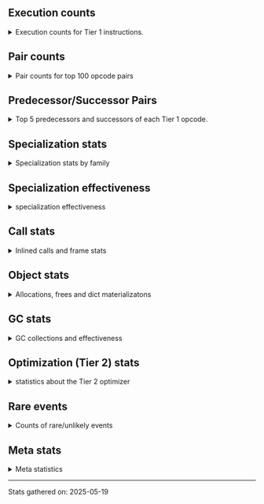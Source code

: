 ## Execution counts

<details>
<summary> Execution counts for Tier 1 instructions. </summary>


The "miss ratio" column shows the percentage of times the instruction
executed that it deoptimized. When this happens, the base unspecialized
instruction is not counted.

<table>
<thead>
<tr>
<th align="left">Name</th>
<th align="right">Base Count</th>
<th align="right">Head Count</th>
<th align="right">Change</th>
</tr>
</thead>
<tbody>
<tr>
<td align="left">JUMP_BACKWARD_NO_JIT</td>
<td align="right">13,320,447</td>
<td align="right">504</td>
<td align="right">-100.0%</td>
</tr>
<tr>
<td align="left">DICT_MERGE</td>
<td align="right">462,683</td>
<td align="right">59,116</td>
<td align="right">-87.2%</td>
</tr>
<tr>
<td align="left">POP_JUMP_IF_NONE</td>
<td align="right">1,204,461</td>
<td align="right">388,820</td>
<td align="right">-67.7%</td>
</tr>
<tr>
<td align="left">CALL_METHOD_DESCRIPTOR_O</td>
<td align="right">604,526</td>
<td align="right">204,346</td>
<td align="right">-66.2%</td>
</tr>
<tr>
<td align="left">UNPACK_SEQUENCE_TUPLE</td>
<td align="right">857,680</td>
<td align="right">454,116</td>
<td align="right">-47.1%</td>
</tr>
<tr>
<td align="left">BINARY_OP_ADD_INT</td>
<td align="right">856,257</td>
<td align="right">456,720</td>
<td align="right">-46.7%</td>
</tr>
<tr>
<td align="left">CALL_METHOD_DESCRIPTOR_FAST</td>
<td align="right">1,754,239</td>
<td align="right">982,911</td>
<td align="right">-44.0%</td>
</tr>
<tr>
<td align="left">CONTAINS_OP_DICT</td>
<td align="right">1,267,235</td>
<td align="right">746,553</td>
<td align="right">-41.1%</td>
</tr>
<tr>
<td align="left">UNARY_INVERT</td>
<td align="right">1,119,807</td>
<td align="right">675,171</td>
<td align="right">-39.7%</td>
</tr>
<tr>
<td align="left">CALL_ISINSTANCE</td>
<td align="right">867,239</td>
<td align="right">527,150</td>
<td align="right">-39.2%</td>
</tr>
<tr>
<td align="left">CALL_LIST_APPEND</td>
<td align="right">146,478</td>
<td align="right">94,239</td>
<td align="right">-35.7%</td>
</tr>
<tr>
<td align="left">LOAD_FAST</td>
<td align="right">8,473,290</td>
<td align="right">5,556,435</td>
<td align="right">-34.4%</td>
</tr>
<tr>
<td align="left">JUMP_FORWARD</td>
<td align="right">1,286,769</td>
<td align="right">915,690</td>
<td align="right">-28.8%</td>
</tr>
<tr>
<td align="left">BINARY_OP_EXTEND</td>
<td align="right">5,009,309</td>
<td align="right">3,566,672</td>
<td align="right">-28.8%</td>
</tr>
<tr>
<td align="left">BUILD_MAP</td>
<td align="right">1,418,686</td>
<td align="right">1,011,776</td>
<td align="right">-28.7%</td>
</tr>
<tr>
<td align="left">TO_BOOL_INT</td>
<td align="right">3,675,564</td>
<td align="right">2,656,791</td>
<td align="right">-27.7%</td>
</tr>
<tr>
<td align="left">STORE_FAST_STORE_FAST</td>
<td align="right">3,225,486</td>
<td align="right">2,365,074</td>
<td align="right">-26.7%</td>
</tr>
<tr>
<td align="left">LOAD_ATTR_METHOD_NO_DICT</td>
<td align="right">4,695,073</td>
<td align="right">3,465,090</td>
<td align="right">-26.2%</td>
</tr>
<tr>
<td align="left">LOAD_SUPER_ATTR_METHOD</td>
<td align="right">1,353,354</td>
<td align="right">1,009,922</td>
<td align="right">-25.4%</td>
</tr>
<tr>
<td align="left">LOAD_SMALL_INT</td>
<td align="right">3,708,589</td>
<td align="right">2,780,630</td>
<td align="right">-25.0%</td>
</tr>
<tr>
<td align="left">COPY_FREE_VARS</td>
<td align="right">1,381,600</td>
<td align="right">1,038,168</td>
<td align="right">-24.9%</td>
</tr>
<tr>
<td align="left">LOAD_DEREF</td>
<td align="right">1,419,417</td>
<td align="right">1,075,985</td>
<td align="right">-24.2%</td>
</tr>
<tr>
<td align="left">LOAD_ATTR_MODULE</td>
<td align="right">2,772,086</td>
<td align="right">2,125,467</td>
<td align="right">-23.3%</td>
</tr>
<tr>
<td align="left">NOP</td>
<td align="right">7,771,465</td>
<td align="right">5,982,429</td>
<td align="right">-23.0%</td>
</tr>
<tr>
<td align="left">COMPARE_OP</td>
<td align="right">412,554</td>
<td align="right">506,073</td>
<td align="right">22.7%</td>
</tr>
<tr>
<td align="left">POP_ITER</td>
<td align="right">1,851,725</td>
<td align="right">1,441,593</td>
<td align="right">-22.1%</td>
</tr>
<tr>
<td align="left">POP_JUMP_IF_NOT_NONE</td>
<td align="right">3,239,088</td>
<td align="right">2,561,344</td>
<td align="right">-20.9%</td>
</tr>
<tr>
<td align="left">BUILD_LIST</td>
<td align="right">1,271,256</td>
<td align="right">1,011,099</td>
<td align="right">-20.5%</td>
</tr>
<tr>
<td align="left">LOAD_ATTR_INSTANCE_VALUE</td>
<td align="right">16,754,012</td>
<td align="right">13,461,935</td>
<td align="right">-19.6%</td>
</tr>
<tr>
<td align="left">LOAD_ATTR_NONDESCRIPTOR_WITH_VALUES</td>
<td align="right">1,145,901</td>
<td align="right">924,330</td>
<td align="right">-19.3%</td>
</tr>
<tr>
<td align="left">POP_JUMP_IF_FALSE</td>
<td align="right">11,706,474</td>
<td align="right">9,494,529</td>
<td align="right">-18.9%</td>
</tr>
<tr>
<td align="left">LOAD_GLOBAL_MODULE</td>
<td align="right">12,508,732</td>
<td align="right">10,199,110</td>
<td align="right">-18.5%</td>
</tr>
<tr>
<td align="left">PUSH_NULL</td>
<td align="right">6,754,502</td>
<td align="right">5,578,521</td>
<td align="right">-17.4%</td>
</tr>
<tr>
<td align="left">LOAD_GLOBAL_BUILTIN</td>
<td align="right">5,965,709</td>
<td align="right">4,933,291</td>
<td align="right">-17.3%</td>
</tr>
<tr>
<td align="left">LOAD_FAST_BORROW</td>
<td align="right">62,566,395</td>
<td align="right">52,043,770</td>
<td align="right">-16.8%</td>
</tr>
<tr>
<td align="left">FOR_ITER_LIST</td>
<td align="right">7,281,041</td>
<td align="right">6,086,534</td>
<td align="right">-16.4%</td>
</tr>
<tr>
<td align="left">COMPARE_OP_INT</td>
<td align="right">2,625,672</td>
<td align="right">2,204,488</td>
<td align="right">-16.0%</td>
</tr>
<tr>
<td align="left">LOAD_ATTR_METHOD_WITH_VALUES</td>
<td align="right">6,096,533</td>
<td align="right">5,141,933</td>
<td align="right">-15.7%</td>
</tr>
<tr>
<td align="left">STORE_FAST</td>
<td align="right">21,905,664</td>
<td align="right">18,530,494</td>
<td align="right">-15.4%</td>
</tr>
<tr>
<td align="left">CALL_PY_EXACT_ARGS</td>
<td align="right">9,483,434</td>
<td align="right">8,177,209</td>
<td align="right">-13.8%</td>
</tr>
<tr>
<td align="left">CALL_PY_GENERAL</td>
<td align="right">2,899,188</td>
<td align="right">2,553,284</td>
<td align="right">-11.9%</td>
</tr>
<tr>
<td align="left">CALL_NON_PY_GENERAL</td>
<td align="right">7,151,146</td>
<td align="right">6,298,996</td>
<td align="right">-11.9%</td>
</tr>
<tr>
<td align="left">STORE_ATTR_INSTANCE_VALUE</td>
<td align="right">3,875,126</td>
<td align="right">3,458,874</td>
<td align="right">-10.7%</td>
</tr>
<tr>
<td align="left">COPY</td>
<td align="right">6,937,738</td>
<td align="right">6,195,767</td>
<td align="right">-10.7%</td>
</tr>
<tr>
<td align="left">GET_ITER</td>
<td align="right">2,553,764</td>
<td align="right">2,290,691</td>
<td align="right">-10.3%</td>
</tr>
<tr>
<td align="left">TO_BOOL_BOOL</td>
<td align="right">3,485,448</td>
<td align="right">3,131,538</td>
<td align="right">-10.2%</td>
</tr>
<tr>
<td align="left">LOAD_ATTR</td>
<td align="right">6,622,763</td>
<td align="right">5,950,593</td>
<td align="right">-10.1%</td>
</tr>
<tr>
<td align="left">LOAD_FAST_BORROW_LOAD_FAST_BORROW</td>
<td align="right">9,217,409</td>
<td align="right">8,282,157</td>
<td align="right">-10.1%</td>
</tr>
<tr>
<td align="left">LOAD_FAST_LOAD_FAST</td>
<td align="right">1,681,751</td>
<td align="right">1,524,965</td>
<td align="right">-9.3%</td>
</tr>
<tr>
<td align="left">STORE_SUBSCR_DICT</td>
<td align="right">1,329,648</td>
<td align="right">1,212,731</td>
<td align="right">-8.8%</td>
</tr>
<tr>
<td align="left">TO_BOOL</td>
<td align="right">644,442</td>
<td align="right">591,702</td>
<td align="right">-8.2%</td>
</tr>
<tr>
<td align="left">SWAP</td>
<td align="right">5,271,005</td>
<td align="right">4,852,272</td>
<td align="right">-7.9%</td>
</tr>
<tr>
<td align="left">CALL_BUILTIN_FAST</td>
<td align="right">696,408</td>
<td align="right">642,183</td>
<td align="right">-7.8%</td>
</tr>
<tr>
<td align="left">RESUME_CHECK</td>
<td align="right">25,838,466</td>
<td align="right">24,167,417</td>
<td align="right">-6.5%</td>
</tr>
<tr>
<td align="left">JUMP_BACKWARD_NO_INTERRUPT</td>
<td align="right">5,068</td>
<td align="right">4,743</td>
<td align="right">-6.4%</td>
</tr>
<tr>
<td align="left">POP_TOP</td>
<td align="right">16,710,880</td>
<td align="right">15,877,761</td>
<td align="right">-5.0%</td>
</tr>
<tr>
<td align="left">UNPACK_SEQUENCE_TWO_TUPLE</td>
<td align="right">1,133,381</td>
<td align="right">1,080,103</td>
<td align="right">-4.7%</td>
</tr>
<tr>
<td align="left">TO_BOOL_ALWAYS_TRUE</td>
<td align="right">344</td>
<td align="right">360</td>
<td align="right">4.7%</td>
</tr>
<tr>
<td align="left">LOAD_CONST_IMMORTAL</td>
<td align="right">13,331,189</td>
<td align="right">12,827,532</td>
<td align="right">-3.8%</td>
</tr>
<tr>
<td align="left">JUMP_BACKWARD</td>
<td align="right">110</td>
<td align="right">106</td>
<td align="right">-3.6%</td>
</tr>
<tr>
<td align="left">POP_JUMP_IF_TRUE</td>
<td align="right">2,254,882</td>
<td align="right">2,192,179</td>
<td align="right">-2.8%</td>
</tr>
<tr>
<td align="left">RETURN_VALUE</td>
<td align="right">20,822,299</td>
<td align="right">20,295,033</td>
<td align="right">-2.5%</td>
</tr>
<tr>
<td align="left">CHECK_EXC_MATCH</td>
<td align="right">13,465</td>
<td align="right">13,141</td>
<td align="right">-2.4%</td>
</tr>
<tr>
<td align="left">BINARY_OP_ADD_FLOAT</td>
<td align="right">139,034</td>
<td align="right">136,211</td>
<td align="right">-2.0%</td>
</tr>
<tr>
<td align="left">POP_EXCEPT</td>
<td align="right">17,688</td>
<td align="right">17,364</td>
<td align="right">-1.8%</td>
</tr>
<tr>
<td align="left">PUSH_EXC_INFO</td>
<td align="right">17,688</td>
<td align="right">17,364</td>
<td align="right">-1.8%</td>
</tr>
<tr>
<td align="left">BUILD_TUPLE</td>
<td align="right">3,178,952</td>
<td align="right">3,121,219</td>
<td align="right">-1.8%</td>
</tr>
<tr>
<td align="left">BINARY_OP_MULTIPLY_FLOAT</td>
<td align="right">69,638</td>
<td align="right">68,756</td>
<td align="right">-1.3%</td>
</tr>
<tr>
<td align="left">BINARY_OP_SUBSCR_STR_INT</td>
<td align="right">69,638</td>
<td align="right">68,756</td>
<td align="right">-1.3%</td>
</tr>
<tr>
<td align="left">CALL</td>
<td align="right">4,554</td>
<td align="right">4,603</td>
<td align="right">1.1%</td>
</tr>
<tr>
<td align="left">LOAD_GLOBAL</td>
<td align="right">3,209</td>
<td align="right">3,243</td>
<td align="right">1.1%</td>
</tr>
<tr>
<td align="left">RESUME</td>
<td align="right">487</td>
<td align="right">482</td>
<td align="right">-1.0%</td>
</tr>
<tr>
<td align="left">CALL_BUILTIN_O</td>
<td align="right">87,313</td>
<td align="right">86,431</td>
<td align="right">-1.0%</td>
</tr>
<tr>
<td align="left">UNARY_NOT</td>
<td align="right">158,098</td>
<td align="right">156,617</td>
<td align="right">-0.9%</td>
</tr>
<tr>
<td align="left">LIST_EXTEND</td>
<td align="right">249,625</td>
<td align="right">247,679</td>
<td align="right">-0.8%</td>
</tr>
<tr>
<td align="left">BINARY_OP_SUBSCR_LIST_INT</td>
<td align="right">257,938</td>
<td align="right">255,992</td>
<td align="right">-0.8%</td>
</tr>
<tr>
<td align="left">LIST_APPEND</td>
<td align="right">440,388</td>
<td align="right">437,102</td>
<td align="right">-0.7%</td>
</tr>
<tr>
<td align="left">LOAD_FAST_AND_CLEAR</td>
<td align="right">408,517</td>
<td align="right">405,604</td>
<td align="right">-0.7%</td>
</tr>
<tr>
<td align="left">FOR_ITER_RANGE</td>
<td align="right">412,868</td>
<td align="right">409,948</td>
<td align="right">-0.7%</td>
</tr>
<tr>
<td align="left">BINARY_OP_SUBTRACT_FLOAT</td>
<td align="right">358,056</td>
<td align="right">355,683</td>
<td align="right">-0.7%</td>
</tr>
<tr>
<td align="left">TO_BOOL_LIST</td>
<td align="right">737,134</td>
<td align="right">732,391</td>
<td align="right">-0.6%</td>
</tr>
<tr>
<td align="left">CALL_KW_PY</td>
<td align="right">155,064</td>
<td align="right">154,091</td>
<td align="right">-0.6%</td>
</tr>
<tr>
<td align="left">LOAD_ATTR_PROPERTY</td>
<td align="right">543,236</td>
<td align="right">539,872</td>
<td align="right">-0.6%</td>
</tr>
<tr>
<td align="left">CALL_BOUND_METHOD_GENERAL</td>
<td align="right">160,990</td>
<td align="right">160,021</td>
<td align="right">-0.6%</td>
</tr>
<tr>
<td align="left">IMPORT_FROM</td>
<td align="right">272,481</td>
<td align="right">271,081</td>
<td align="right">-0.5%</td>
</tr>
<tr>
<td align="left">IMPORT_NAME</td>
<td align="right">272,801</td>
<td align="right">271,401</td>
<td align="right">-0.5%</td>
</tr>
<tr>
<td align="left">CALL_BUILTIN_CLASS</td>
<td align="right">1,207,353</td>
<td align="right">1,201,777</td>
<td align="right">-0.5%</td>
</tr>
<tr>
<td align="left">CALL_METHOD_DESCRIPTOR_NOARGS</td>
<td align="right">1,095,686</td>
<td align="right">1,090,867</td>
<td align="right">-0.4%</td>
</tr>
<tr>
<td align="left">CALL_LEN</td>
<td align="right">281,887</td>
<td align="right">280,920</td>
<td align="right">-0.3%</td>
</tr>
<tr>
<td align="left">BINARY_OP_SUBTRACT_INT</td>
<td align="right">102,409</td>
<td align="right">102,090</td>
<td align="right">-0.3%</td>
</tr>
<tr>
<td align="left">LOAD_FAST_CHECK</td>
<td align="right">792,919</td>
<td align="right">790,550</td>
<td align="right">-0.3%</td>
</tr>
<tr>
<td align="left">LOAD_CONST_MORTAL</td>
<td align="right">836,622</td>
<td align="right">834,281</td>
<td align="right">-0.3%</td>
</tr>
<tr>
<td align="left">LOAD_SPECIAL</td>
<td align="right">3,002,412</td>
<td align="right">2,995,734</td>
<td align="right">-0.2%</td>
</tr>
<tr>
<td align="left">INTERPRETER_EXIT</td>
<td align="right">7,428,648</td>
<td align="right">7,415,033</td>
<td align="right">-0.2%</td>
</tr>
<tr>
<td align="left">FOR_ITER</td>
<td align="right">940,654</td>
<td align="right">939,625</td>
<td align="right">-0.1%</td>
</tr>
<tr>
<td align="left">COMPARE_OP_STR</td>
<td align="right">1,034,126</td>
<td align="right">1,033,149</td>
<td align="right">-0.1%</td>
</tr>
<tr>
<td align="left">LOAD_CONST</td>
<td align="right">1,609</td>
<td align="right">1,608</td>
<td align="right">-0.1%</td>
</tr>
<tr>
<td align="left">BINARY_OP</td>
<td align="right">516,662</td>
<td align="right">516,351</td>
<td align="right">-0.1%</td>
</tr>
<tr>
<td align="left">IS_OP</td>
<td align="right">34,039</td>
<td align="right">34,054</td>
<td align="right">0.0%</td>
</tr>
<tr>
<td align="left">STORE_SUBSCR</td>
<td align="right">21,475</td>
<td align="right">21,468</td>
<td align="right">-0.0%</td>
</tr>
<tr>
<td align="left">STORE_FAST_LOAD_FAST</td>
<td align="right">4,724,457</td>
<td align="right">4,723,575</td>
<td align="right">-0.0%</td>
</tr>
<tr>
<td align="left">LOAD_ATTR_METHOD_LAZY_DICT</td>
<td align="right">97,404</td>
<td align="right">97,416</td>
<td align="right">0.0%</td>
</tr>
<tr>
<td align="left">STORE_ATTR</td>
<td align="right">81,682</td>
<td align="right">81,675</td>
<td align="right">-0.0%</td>
</tr>
<tr>
<td align="left">TO_BOOL_NONE</td>
<td align="right">191,009</td>
<td align="right">191,024</td>
<td align="right">0.0%</td>
</tr>
<tr>
<td align="left">CALL_BOUND_METHOD_EXACT_ARGS</td>
<td align="right">35,077</td>
<td align="right">35,075</td>
<td align="right">-0.0%</td>
</tr>
<tr>
<td align="left">CALL_BUILTIN_FAST_WITH_KEYWORDS</td>
<td align="right">928,833</td>
<td align="right">928,841</td>
<td align="right">0.0%</td>
</tr>
<tr>
<td align="left">CALL_FUNCTION_EX</td>
<td align="right">1,818,702</td>
<td align="right">1,818,706</td>
<td align="right">0.0%</td>
</tr>
<tr>
<td align="left">YIELD_VALUE</td>
<td align="right">5,068,280</td>
<td align="right">5,068,280</td>
<td align="right">0.0%</td>
</tr>
<tr>
<td align="left">FOR_ITER_GEN</td>
<td align="right">4,653,742</td>
<td align="right">4,653,742</td>
<td align="right">0.0%</td>
</tr>
<tr>
<td align="left">CALL_TUPLE_1</td>
<td align="right">426,671</td>
<td align="right">426,671</td>
<td align="right">0.0%</td>
</tr>
<tr>
<td align="left">MAKE_CELL</td>
<td align="right">105,140</td>
<td align="right">105,140</td>
<td align="right">0.0%</td>
</tr>
<tr>
<td align="left">STORE_DEREF</td>
<td align="right">105,110</td>
<td align="right">105,110</td>
<td align="right">0.0%</td>
</tr>
<tr>
<td align="left">BINARY_OP_SUBSCR_DICT</td>
<td align="right">84,720</td>
<td align="right">84,720</td>
<td align="right">0.0%</td>
</tr>
<tr>
<td align="left">CALL_KW_NON_PY</td>
<td align="right">77,356</td>
<td align="right">77,356</td>
<td align="right">0.0%</td>
</tr>
<tr>
<td align="left">CALL_METHOD_DESCRIPTOR_FAST_WITH_KEYWORDS</td>
<td align="right">72,425</td>
<td align="right">72,425</td>
<td align="right">0.0%</td>
</tr>
<tr>
<td align="left">DELETE_SUBSCR</td>
<td align="right">67,588</td>
<td align="right">67,588</td>
<td align="right">0.0%</td>
</tr>
<tr>
<td align="left">DELETE_ATTR</td>
<td align="right">63,345</td>
<td align="right">63,345</td>
<td align="right">0.0%</td>
</tr>
<tr>
<td align="left">CALL_ALLOC_AND_ENTER_INIT</td>
<td align="right">55,863</td>
<td align="right">55,863</td>
<td align="right">0.0%</td>
</tr>
<tr>
<td align="left">EXIT_INIT_CHECK</td>
<td align="right">55,859</td>
<td align="right">55,859</td>
<td align="right">0.0%</td>
</tr>
<tr>
<td align="left">BINARY_OP_SUBSCR_TUPLE_INT</td>
<td align="right">44,010</td>
<td align="right">44,010</td>
<td align="right">0.0%</td>
</tr>
<tr>
<td align="left">MAKE_FUNCTION</td>
<td align="right">42,906</td>
<td align="right">42,906</td>
<td align="right">0.0%</td>
</tr>
<tr>
<td align="left">LOAD_ATTR_CLASS</td>
<td align="right">38,452</td>
<td align="right">38,452</td>
<td align="right">0.0%</td>
</tr>
<tr>
<td align="left">FORMAT_SIMPLE</td>
<td align="right">38,409</td>
<td align="right">38,409</td>
<td align="right">0.0%</td>
</tr>
<tr>
<td align="left">LOAD_ATTR_SLOT</td>
<td align="right">31,252</td>
<td align="right">31,252</td>
<td align="right">0.0%</td>
</tr>
<tr>
<td align="left">BUILD_STRING</td>
<td align="right">29,697</td>
<td align="right">29,697</td>
<td align="right">0.0%</td>
</tr>
<tr>
<td align="left">SET_FUNCTION_ATTRIBUTE</td>
<td align="right">29,557</td>
<td align="right">29,557</td>
<td align="right">0.0%</td>
</tr>
<tr>
<td align="left">LOAD_SUPER_ATTR_ATTR</td>
<td align="right">23,800</td>
<td align="right">23,800</td>
<td align="right">0.0%</td>
</tr>
<tr>
<td align="left">TO_BOOL_STR</td>
<td align="right">21,908</td>
<td align="right">21,908</td>
<td align="right">0.0%</td>
</tr>
<tr>
<td align="left">BINARY_OP_INPLACE_ADD_UNICODE</td>
<td align="right">20,988</td>
<td align="right">20,988</td>
<td align="right">0.0%</td>
</tr>
<tr>
<td align="left">FOR_ITER_TUPLE</td>
<td align="right">17,809</td>
<td align="right">17,809</td>
<td align="right">0.0%</td>
</tr>
<tr>
<td align="left">CONVERT_VALUE</td>
<td align="right">17,404</td>
<td align="right">17,404</td>
<td align="right">0.0%</td>
</tr>
<tr>
<td align="left">BINARY_SLICE</td>
<td align="right">14,139</td>
<td align="right">14,139</td>
<td align="right">0.0%</td>
</tr>
<tr>
<td align="left">RETURN_GENERATOR</td>
<td align="right">12,837</td>
<td align="right">12,837</td>
<td align="right">0.0%</td>
</tr>
<tr>
<td align="left">RERAISE</td>
<td align="right">12,672</td>
<td align="right">12,672</td>
<td align="right">0.0%</td>
</tr>
<tr>
<td align="left">STORE_ATTR_SLOT</td>
<td align="right">10,380</td>
<td align="right">10,380</td>
<td align="right">0.0%</td>
</tr>
<tr>
<td align="left">CALL_STR_1</td>
<td align="right">8,488</td>
<td align="right">8,488</td>
<td align="right">0.0%</td>
</tr>
<tr>
<td align="left">END_FOR</td>
<td align="right">8,446</td>
<td align="right">8,446</td>
<td align="right">0.0%</td>
</tr>
<tr>
<td align="left">RAISE_VARARGS</td>
<td align="right">4,227</td>
<td align="right">4,227</td>
<td align="right">0.0%</td>
</tr>
<tr>
<td align="left">WITH_EXCEPT_START</td>
<td align="right">4,223</td>
<td align="right">4,223</td>
<td align="right">0.0%</td>
</tr>
<tr>
<td align="left">STORE_NAME</td>
<td align="right">784</td>
<td align="right">784</td>
<td align="right">0.0%</td>
</tr>
<tr>
<td align="left">BINARY_OP_ADD_UNICODE</td>
<td align="right">491</td>
<td align="right">491</td>
<td align="right">0.0%</td>
</tr>
<tr>
<td align="left">CONTAINS_OP_SET</td>
<td align="right">391</td>
<td align="right">391</td>
<td align="right">0.0%</td>
</tr>
<tr>
<td align="left">CONTAINS_OP</td>
<td align="right">315</td>
<td align="right">315</td>
<td align="right">0.0%</td>
</tr>
<tr>
<td align="left">LOAD_NAME</td>
<td align="right">207</td>
<td align="right">207</td>
<td align="right">0.0%</td>
</tr>
<tr>
<td align="left">CALL_KW</td>
<td align="right">181</td>
<td align="right">181</td>
<td align="right">0.0%</td>
</tr>
<tr>
<td align="left">CALL_TYPE_1</td>
<td align="right">153</td>
<td align="right">153</td>
<td align="right">0.0%</td>
</tr>
<tr>
<td align="left">UNPACK_SEQUENCE</td>
<td align="right">149</td>
<td align="right">149</td>
<td align="right">0.0%</td>
</tr>
<tr>
<td align="left">EXTENDED_ARG</td>
<td align="right">129</td>
<td align="right">129</td>
<td align="right">0.0%</td>
</tr>
<tr>
<td align="left">DELETE_FAST</td>
<td align="right">128</td>
<td align="right">128</td>
<td align="right">0.0%</td>
</tr>
<tr>
<td align="left">LOAD_SUPER_ATTR</td>
<td align="right">68</td>
<td align="right">68</td>
<td align="right">0.0%</td>
</tr>
<tr>
<td align="left">LOAD_BUILD_CLASS</td>
<td align="right">42</td>
<td align="right">42</td>
<td align="right">0.0%</td>
</tr>
<tr>
<td align="left">LOAD_LOCALS</td>
<td align="right">38</td>
<td align="right">38</td>
<td align="right">0.0%</td>
</tr>
<tr>
<td align="left">COMPARE_OP_FLOAT</td>
<td align="right">27</td>
<td align="right">27</td>
<td align="right">0.0%</td>
</tr>
<tr>
<td align="left">CALL_INTRINSIC_1</td>
<td align="right">15</td>
<td align="right">15</td>
<td align="right">0.0%</td>
</tr>
<tr>
<td align="left">LOAD_ATTR_CLASS_WITH_METACLASS_CHECK</td>
<td align="right">12</td>
<td align="right">12</td>
<td align="right">0.0%</td>
</tr>
<tr>
<td align="left">STORE_GLOBAL</td>
<td align="right">4</td>
<td align="right">4</td>
<td align="right">0.0%</td>
</tr>
<tr>
<td align="left">BINARY_OP_SUBSCR_GETITEM</td>
<td align="right">3</td>
<td align="right">3</td>
<td align="right">0.0%</td>
</tr>
<tr>
<td align="left">BUILD_SET</td>
<td align="right">1</td>
<td align="right">1</td>
<td align="right">0.0%</td>
</tr>
<tr>
<td align="left">MAP_ADD</td>
<td align="right">1</td>
<td align="right">1</td>
<td align="right">0.0%</td>
</tr>
<tr>
<td align="left">BINARY_OP_SUBSCR_LIST_SLICE</td>
<td align="right">1</td>
<td align="right">1</td>
<td align="right">0.0%</td>
</tr>
<tr>
<td align="left">JUMP_BACKWARD_JIT</td>
<td align="right"></td>
<td align="right">11,566,030</td>
<td align="right"></td>
</tr>
<tr>
<td align="left">ENTER_EXECUTOR</td>
<td align="right"></td>
<td align="right">1,211,226</td>
<td align="right"></td>
</tr>
<tr>
<td align="left">NOT_TAKEN</td>
<td align="right"></td>
<td align="right">8,307</td>
<td align="right"></td>
</tr>
</tbody>
</table>


</details>

## Pair counts

<details>
<summary> Pair counts for top 100 opcode pairs </summary>


Pairs of specialized operations that deoptimize and are then followed by
the corresponding unspecialized instruction are not counted as pairs.

Not included in comparative output.


</details>

## Predecessor/Successor Pairs

<details>
<summary> Top 5 predecessors and successors of each Tier 1 opcode. </summary>


This does not include the unspecialized instructions that occur after a
specialized instruction deoptimizes.

Not included in comparative output.


</details>

## Specialization stats

<details>
<summary> Specialization stats by family </summary>

### BINARY_OP

<details>
<summary> specialization stats for BINARY_OP family </summary>

<table>
<thead>
<tr>
<th align="left">Kind</th>
<th align="right">Base Count</th>
<th align="right">Base Ratio</th>
<th align="right">Head Count</th>
<th align="right">Head Ratio</th>
<th align="right">Change</th>
</tr>
</thead>
<tbody>
<tr>
<td align="left">
miss
<details>
<summary>ⓘ</summary>

Specialized instructions that deopt.
</details>
</td>
<td align="right">156,612</td>
<td align="right">2.0%</td>
<td align="right">21,422</td>
<td align="right">0.4%</td>
<td align="right">-86.3%</td>
</tr>
<tr>
<td align="left">
hit
<details>
<summary>ⓘ</summary>

Specialized instructions that complete.
</details>
</td>
<td align="right">7,113,818</td>
<td align="right">91.4%</td>
<td align="right">5,395,663</td>
<td align="right">90.9%</td>
<td align="right">-24.2%</td>
</tr>
<tr>
<td align="left">
deferred
<details>
<summary>ⓘ</summary>

Lists the number of "deferred" (i.e. not specialized) instructions executed.
</details>
</td>
<td align="right">515,596</td>
<td align="right">6.6%</td>
<td align="right">515,283</td>
<td align="right">8.7%</td>
<td align="right">-0.1%</td>
</tr>
</tbody>
</table>

<table>
<thead>
<tr>
<th align="left">Success</th>
<th align="right">Base Count</th>
<th align="right">Base Ratio</th>
<th align="right">Head Count</th>
<th align="right">Head Ratio</th>
<th align="right">Change</th>
</tr>
</thead>
<tbody>
<tr>
<td align="left">Success</td>
<td align="right">3,223</td>
<td align="right">80.1%</td>
<td align="right">669</td>
<td align="right">45.3%</td>
<td align="right">-79.2%</td>
</tr>
<tr>
<td align="left">Failure</td>
<td align="right">801</td>
<td align="right">19.9%</td>
<td align="right">807</td>
<td align="right">54.7%</td>
<td align="right">0.7%</td>
</tr>
</tbody>
</table>

<table>
<thead>
<tr>
<th align="left">Failure kind</th>
<th align="right">Base Count</th>
<th align="right">Base Ratio</th>
<th align="right">Head Count</th>
<th align="right">Head Ratio</th>
<th align="right">Change</th>
</tr>
</thead>
<tbody>
<tr>
<td align="left">subscr deque</td>
<td align="right">86</td>
<td align="right">10.7%</td>
<td align="right">83</td>
<td align="right">10.3%</td>
<td align="right">-3.5%</td>
</tr>
<tr>
<td align="left">remainder</td>
<td align="right">289</td>
<td align="right">36.1%</td>
<td align="right">298</td>
<td align="right">36.9%</td>
<td align="right">3.1%</td>
</tr>
<tr>
<td align="left">add different types</td>
<td align="right">187</td>
<td align="right">23.3%</td>
<td align="right">187</td>
<td align="right">23.2%</td>
<td align="right">0.0%</td>
</tr>
<tr>
<td align="left">subscr</td>
<td align="right">164</td>
<td align="right">20.5%</td>
<td align="right">164</td>
<td align="right">20.3%</td>
<td align="right">0.0%</td>
</tr>
<tr>
<td align="left">add other</td>
<td align="right">66</td>
<td align="right">8.2%</td>
<td align="right">66</td>
<td align="right">8.2%</td>
<td align="right">0.0%</td>
</tr>
<tr>
<td align="left">and int</td>
<td align="right">4</td>
<td align="right">0.5%</td>
<td align="right">4</td>
<td align="right">0.5%</td>
<td align="right">0.0%</td>
</tr>
<tr>
<td align="left">subscr bytes</td>
<td align="right">4</td>
<td align="right">0.5%</td>
<td align="right">4</td>
<td align="right">0.5%</td>
<td align="right">0.0%</td>
</tr>
<tr>
<td align="left">subscr other slice</td>
<td align="right">1</td>
<td align="right">0.1%</td>
<td align="right">1</td>
<td align="right">0.1%</td>
<td align="right">0.0%</td>
</tr>
</tbody>
</table>


</details>

### BINARY_SLICE

<details>
<summary> specialization stats for BINARY_SLICE family </summary>

<table>
<thead>
<tr>
<th align="left">Kind</th>
<th align="right">Base Count</th>
<th align="right">Base Ratio</th>
<th align="right">Head Count</th>
<th align="right">Head Ratio</th>
<th align="right">Change</th>
</tr>
</thead>
<tbody>
<tr>
<td align="left">
deferred
<details>
<summary>ⓘ</summary>

Lists the number of "deferred" (i.e. not specialized) instructions executed.
</details>
</td>
<td align="right">14,139</td>
<td align="right">100.0%</td>
<td align="right">14,139</td>
<td align="right">100.0%</td>
<td align="right">0.0%</td>
</tr>
</tbody>
</table>


</details>

### CALL

<details>
<summary> specialization stats for CALL family </summary>

<table>
<thead>
<tr>
<th align="left">Kind</th>
<th align="right">Base Count</th>
<th align="right">Base Ratio</th>
<th align="right">Head Count</th>
<th align="right">Head Ratio</th>
<th align="right">Change</th>
</tr>
</thead>
<tbody>
<tr>
<td align="left">
hit
<details>
<summary>ⓘ</summary>

Specialized instructions that complete.
</details>
</td>
<td align="right">17,786,348</td>
<td align="right">100.0%</td>
<td align="right">14,849,822</td>
<td align="right">100.0%</td>
<td align="right">-16.5%</td>
</tr>
<tr>
<td align="left">
deferred
<details>
<summary>ⓘ</summary>

Lists the number of "deferred" (i.e. not specialized) instructions executed.
</details>
</td>
<td align="right">2,022</td>
<td align="right">0.0%</td>
<td align="right">2,014</td>
<td align="right">0.0%</td>
<td align="right">-0.4%</td>
</tr>
<tr>
<td align="left">
miss
<details>
<summary>ⓘ</summary>

Specialized instructions that deopt.
</details>
</td>
<td align="right">802</td>
<td align="right">0.0%</td>
<td align="right">802</td>
<td align="right">0.0%</td>
<td align="right">0.0%</td>
</tr>
</tbody>
</table>

<table>
<thead>
<tr>
<th align="left">Success</th>
<th align="right">Base Count</th>
<th align="right">Base Ratio</th>
<th align="right">Head Count</th>
<th align="right">Head Ratio</th>
<th align="right">Change</th>
</tr>
</thead>
<tbody>
<tr>
<td align="left">Success</td>
<td align="right">3,334</td>
<td align="right">100.0%</td>
<td align="right">3,391</td>
<td align="right">100.0%</td>
<td align="right">1.7%</td>
</tr>
<tr>
<td align="left">Failure</td>
<td align="right">0</td>
<td align="right">0.0%</td>
<td align="right">0</td>
<td align="right">0.0%</td>
<td align="right"></td>
</tr>
</tbody>
</table>


</details>

### CALL_KW

<details>
<summary> specialization stats for CALL_KW family </summary>

<table>
<thead>
<tr>
<th align="left">Kind</th>
<th align="right">Base Count</th>
<th align="right">Base Ratio</th>
<th align="right">Head Count</th>
<th align="right">Head Ratio</th>
<th align="right">Change</th>
</tr>
</thead>
<tbody>
<tr>
<td align="left">
deferred
<details>
<summary>ⓘ</summary>

Lists the number of "deferred" (i.e. not specialized) instructions executed.
</details>
</td>
<td align="right">42</td>
<td align="right">23.2%</td>
<td align="right">42</td>
<td align="right">23.2%</td>
<td align="right">0.0%</td>
</tr>
</tbody>
</table>

<table>
<thead>
<tr>
<th align="left">Success</th>
<th align="right">Base Count</th>
<th align="right">Base Ratio</th>
<th align="right">Head Count</th>
<th align="right">Head Ratio</th>
<th align="right">Change</th>
</tr>
</thead>
<tbody>
<tr>
<td align="left">Success</td>
<td align="right">139</td>
<td align="right">100.0%</td>
<td align="right">139</td>
<td align="right">100.0%</td>
<td align="right">0.0%</td>
</tr>
<tr>
<td align="left">Failure</td>
<td align="right">0</td>
<td align="right">0.0%</td>
<td align="right">0</td>
<td align="right">0.0%</td>
<td align="right"></td>
</tr>
</tbody>
</table>


</details>

### COMPARE_OP

<details>
<summary> specialization stats for COMPARE_OP family </summary>

<table>
<thead>
<tr>
<th align="left">Kind</th>
<th align="right">Base Count</th>
<th align="right">Base Ratio</th>
<th align="right">Head Count</th>
<th align="right">Head Ratio</th>
<th align="right">Change</th>
</tr>
</thead>
<tbody>
<tr>
<td align="left">
miss
<details>
<summary>ⓘ</summary>

Specialized instructions that deopt.
</details>
</td>
<td align="right">120,915</td>
<td align="right">3.0%</td>
<td align="right">20,426</td>
<td align="right">0.5%</td>
<td align="right">-83.1%</td>
</tr>
<tr>
<td align="left">
deferred
<details>
<summary>ⓘ</summary>

Lists the number of "deferred" (i.e. not specialized) instructions executed.
</details>
</td>
<td align="right">409,577</td>
<td align="right">10.1%</td>
<td align="right">504,844</td>
<td align="right">13.5%</td>
<td align="right">23.3%</td>
</tr>
<tr>
<td align="left">
hit
<details>
<summary>ⓘ</summary>

Specialized instructions that complete.
</details>
</td>
<td align="right">3,538,910</td>
<td align="right">86.9%</td>
<td align="right">3,217,238</td>
<td align="right">85.9%</td>
<td align="right">-9.1%</td>
</tr>
</tbody>
</table>

<table>
<thead>
<tr>
<th align="left">Success</th>
<th align="right">Base Count</th>
<th align="right">Base Ratio</th>
<th align="right">Head Count</th>
<th align="right">Head Ratio</th>
<th align="right">Change</th>
</tr>
</thead>
<tbody>
<tr>
<td align="left">Success</td>
<td align="right">2,539</td>
<td align="right">48.4%</td>
<td align="right">644</td>
<td align="right">40.0%</td>
<td align="right">-74.6%</td>
</tr>
<tr>
<td align="left">Failure</td>
<td align="right">2,706</td>
<td align="right">51.6%</td>
<td align="right">964</td>
<td align="right">60.0%</td>
<td align="right">-64.4%</td>
</tr>
</tbody>
</table>

<table>
<thead>
<tr>
<th align="left">Failure kind</th>
<th align="right">Base Count</th>
<th align="right">Base Ratio</th>
<th align="right">Head Count</th>
<th align="right">Head Ratio</th>
<th align="right">Change</th>
</tr>
</thead>
<tbody>
<tr>
<td align="left">float long</td>
<td align="right">2,417</td>
<td align="right">89.3%</td>
<td align="right">666</td>
<td align="right">69.1%</td>
<td align="right">-72.4%</td>
</tr>
<tr>
<td align="left">different types</td>
<td align="right">148</td>
<td align="right">5.5%</td>
<td align="right">157</td>
<td align="right">16.3%</td>
<td align="right">6.1%</td>
</tr>
<tr>
<td align="left">big int</td>
<td align="right">96</td>
<td align="right">3.5%</td>
<td align="right">96</td>
<td align="right">10.0%</td>
<td align="right">0.0%</td>
</tr>
<tr>
<td align="left">bytes</td>
<td align="right">45</td>
<td align="right">1.7%</td>
<td align="right">45</td>
<td align="right">4.7%</td>
<td align="right">0.0%</td>
</tr>
</tbody>
</table>


</details>

### CONTAINS_OP

<details>
<summary> specialization stats for CONTAINS_OP family </summary>

<table>
<thead>
<tr>
<th align="left">Kind</th>
<th align="right">Base Count</th>
<th align="right">Base Ratio</th>
<th align="right">Head Count</th>
<th align="right">Head Ratio</th>
<th align="right">Change</th>
</tr>
</thead>
<tbody>
<tr>
<td align="left">
hit
<details>
<summary>ⓘ</summary>

Specialized instructions that complete.
</details>
</td>
<td align="right">1,267,626</td>
<td align="right">100.0%</td>
<td align="right">746,944</td>
<td align="right">100.0%</td>
<td align="right">-41.1%</td>
</tr>
<tr>
<td align="left">
deferred
<details>
<summary>ⓘ</summary>

Lists the number of "deferred" (i.e. not specialized) instructions executed.
</details>
</td>
<td align="right">264</td>
<td align="right">0.0%</td>
<td align="right">264</td>
<td align="right">0.0%</td>
<td align="right">0.0%</td>
</tr>
</tbody>
</table>

<table>
<thead>
<tr>
<th align="left">Success</th>
<th align="right">Base Count</th>
<th align="right">Base Ratio</th>
<th align="right">Head Count</th>
<th align="right">Head Ratio</th>
<th align="right">Change</th>
</tr>
</thead>
<tbody>
<tr>
<td align="left">Success</td>
<td align="right">8</td>
<td align="right">15.7%</td>
<td align="right">8</td>
<td align="right">15.7%</td>
<td align="right">0.0%</td>
</tr>
<tr>
<td align="left">Failure</td>
<td align="right">43</td>
<td align="right">84.3%</td>
<td align="right">43</td>
<td align="right">84.3%</td>
<td align="right">0.0%</td>
</tr>
</tbody>
</table>

<table>
<thead>
<tr>
<th align="left">Failure kind</th>
<th align="right">Base Count</th>
<th align="right">Base Ratio</th>
<th align="right">Head Count</th>
<th align="right">Head Ratio</th>
<th align="right">Change</th>
</tr>
</thead>
<tbody>
<tr>
<td align="left">tuple</td>
<td align="right">43</td>
<td align="right">100.0%</td>
<td align="right">43</td>
<td align="right">100.0%</td>
<td align="right">0.0%</td>
</tr>
</tbody>
</table>


</details>

### FOR_ITER

<details>
<summary> specialization stats for FOR_ITER family </summary>

<table>
<thead>
<tr>
<th align="left">Kind</th>
<th align="right">Base Count</th>
<th align="right">Base Ratio</th>
<th align="right">Head Count</th>
<th align="right">Head Ratio</th>
<th align="right">Change</th>
</tr>
</thead>
<tbody>
<tr>
<td align="left">
hit
<details>
<summary>ⓘ</summary>

Specialized instructions that complete.
</details>
</td>
<td align="right">12,365,460</td>
<td align="right">92.9%</td>
<td align="right">11,168,033</td>
<td align="right">92.2%</td>
<td align="right">-9.7%</td>
</tr>
<tr>
<td align="left">
deferred
<details>
<summary>ⓘ</summary>

Lists the number of "deferred" (i.e. not specialized) instructions executed.
</details>
</td>
<td align="right">940,117</td>
<td align="right">7.1%</td>
<td align="right">939,088</td>
<td align="right">7.8%</td>
<td align="right">-0.1%</td>
</tr>
</tbody>
</table>

<table>
<thead>
<tr>
<th align="left">Success</th>
<th align="right">Base Count</th>
<th align="right">Base Ratio</th>
<th align="right">Head Count</th>
<th align="right">Head Ratio</th>
<th align="right">Change</th>
</tr>
</thead>
<tbody>
<tr>
<td align="left">Success</td>
<td align="right">49</td>
<td align="right">9.1%</td>
<td align="right">49</td>
<td align="right">9.1%</td>
<td align="right">0.0%</td>
</tr>
<tr>
<td align="left">Failure</td>
<td align="right">488</td>
<td align="right">90.9%</td>
<td align="right">488</td>
<td align="right">90.9%</td>
<td align="right">0.0%</td>
</tr>
</tbody>
</table>

<table>
<thead>
<tr>
<th align="left">Failure kind</th>
<th align="right">Base Count</th>
<th align="right">Base Ratio</th>
<th align="right">Head Count</th>
<th align="right">Head Ratio</th>
<th align="right">Change</th>
</tr>
</thead>
<tbody>
<tr>
<td align="left">other</td>
<td align="right">164</td>
<td align="right">33.6%</td>
<td align="right">164</td>
<td align="right">33.6%</td>
<td align="right">0.0%</td>
</tr>
<tr>
<td align="left">enumerate</td>
<td align="right">164</td>
<td align="right">33.6%</td>
<td align="right">164</td>
<td align="right">33.6%</td>
<td align="right">0.0%</td>
</tr>
<tr>
<td align="left">itertools</td>
<td align="right">77</td>
<td align="right">15.8%</td>
<td align="right">77</td>
<td align="right">15.8%</td>
<td align="right">0.0%</td>
</tr>
<tr>
<td align="left">callable</td>
<td align="right">70</td>
<td align="right">14.3%</td>
<td align="right">70</td>
<td align="right">14.3%</td>
<td align="right">0.0%</td>
</tr>
<tr>
<td align="left">dict items</td>
<td align="right">7</td>
<td align="right">1.4%</td>
<td align="right">7</td>
<td align="right">1.4%</td>
<td align="right">0.0%</td>
</tr>
<tr>
<td align="left">dict values</td>
<td align="right">3</td>
<td align="right">0.6%</td>
<td align="right">3</td>
<td align="right">0.6%</td>
<td align="right">0.0%</td>
</tr>
<tr>
<td align="left">set</td>
<td align="right">2</td>
<td align="right">0.4%</td>
<td align="right">2</td>
<td align="right">0.4%</td>
<td align="right">0.0%</td>
</tr>
<tr>
<td align="left">reversed list</td>
<td align="right">1</td>
<td align="right">0.2%</td>
<td align="right">1</td>
<td align="right">0.2%</td>
<td align="right">0.0%</td>
</tr>
</tbody>
</table>


</details>

### GET_ITER

<details>
<summary> specialization stats for GET_ITER family </summary>

<table>
<thead>
<tr>
<th align="left">Failure kind</th>
<th align="right">Base Count</th>
<th align="right">Base Ratio</th>
<th align="right">Head Count</th>
<th align="right">Head Ratio</th>
<th align="right">Change</th>
</tr>
</thead>
<tbody>
<tr>
<td align="left">list</td>
<td align="right">1,679,851</td>
<td align="right">1,679,851 / 0 !!</td>
<td align="right">1,671,222</td>
<td align="right">1,671,222 / 0 !!</td>
<td align="right">-0.5%</td>
</tr>
<tr>
<td align="left">self</td>
<td align="right">831,011</td>
<td align="right">831,011 / 0 !!</td>
<td align="right">828,095</td>
<td align="right">828,095 / 0 !!</td>
<td align="right">-0.4%</td>
</tr>
<tr>
<td align="left">other</td>
<td align="right">21,449</td>
<td align="right">21,449 / 0 !!</td>
<td align="right">21,449</td>
<td align="right">21,449 / 0 !!</td>
<td align="right">0.0%</td>
</tr>
<tr>
<td align="left">tuple</td>
<td align="right">8,749</td>
<td align="right">8,749 / 0 !!</td>
<td align="right">8,749</td>
<td align="right">8,749 / 0 !!</td>
<td align="right">0.0%</td>
</tr>
<tr>
<td align="left">generator</td>
<td align="right">8,446</td>
<td align="right">8,446 / 0 !!</td>
<td align="right">8,446</td>
<td align="right">8,446 / 0 !!</td>
<td align="right">0.0%</td>
</tr>
<tr>
<td align="left">enumerate</td>
<td align="right">4,223</td>
<td align="right">4,223 / 0 !!</td>
<td align="right">4,223</td>
<td align="right">4,223 / 0 !!</td>
<td align="right">0.0%</td>
</tr>
<tr>
<td align="left">string</td>
<td align="right">31</td>
<td align="right">31 / 0 !!</td>
<td align="right">31</td>
<td align="right">31 / 0 !!</td>
<td align="right">0.0%</td>
</tr>
<tr>
<td align="left">set</td>
<td align="right">4</td>
<td align="right">4 / 0 !!</td>
<td align="right">4</td>
<td align="right">4 / 0 !!</td>
<td align="right">0.0%</td>
</tr>
</tbody>
</table>


</details>

### LOAD_ATTR

<details>
<summary> specialization stats for LOAD_ATTR family </summary>

<table>
<thead>
<tr>
<th align="left">Kind</th>
<th align="right">Base Count</th>
<th align="right">Base Ratio</th>
<th align="right">Head Count</th>
<th align="right">Head Ratio</th>
<th align="right">Change</th>
</tr>
</thead>
<tbody>
<tr>
<td align="left">
hit
<details>
<summary>ⓘ</summary>

Specialized instructions that complete.
</details>
</td>
<td align="right">31,776,851</td>
<td align="right">81.9%</td>
<td align="right">25,429,998</td>
<td align="right">80.0%</td>
<td align="right">-20.0%</td>
</tr>
<tr>
<td align="left">
deferred
<details>
<summary>ⓘ</summary>

Lists the number of "deferred" (i.e. not specialized) instructions executed.
</details>
</td>
<td align="right">6,611,605</td>
<td align="right">17.0%</td>
<td align="right">5,939,550</td>
<td align="right">18.7%</td>
<td align="right">-10.2%</td>
</tr>
<tr>
<td align="left">
miss
<details>
<summary>ⓘ</summary>

Specialized instructions that deopt.
</details>
</td>
<td align="right">397,110</td>
<td align="right">1.0%</td>
<td align="right">395,761</td>
<td align="right">1.2%</td>
<td align="right">-0.3%</td>
</tr>
<tr>
<td align="left">
deopt
<details>
<summary>ⓘ</summary>

Specialized instructions that deopt.
</details>
</td>
<td align="right">6</td>
<td align="right">0.0%</td>
<td align="right">6</td>
<td align="right">0.0%</td>
<td align="right">0.0%</td>
</tr>
</tbody>
</table>

<table>
<thead>
<tr>
<th align="left">Success</th>
<th align="right">Base Count</th>
<th align="right">Base Ratio</th>
<th align="right">Head Count</th>
<th align="right">Head Ratio</th>
<th align="right">Change</th>
</tr>
</thead>
<tbody>
<tr>
<td align="left">Failure</td>
<td align="right">6,636</td>
<td align="right">36.2%</td>
<td align="right">6,466</td>
<td align="right">35.5%</td>
<td align="right">-2.6%</td>
</tr>
<tr>
<td align="left">Success</td>
<td align="right">11,694</td>
<td align="right">63.8%</td>
<td align="right">11,728</td>
<td align="right">64.5%</td>
<td align="right">0.3%</td>
</tr>
</tbody>
</table>

<table>
<thead>
<tr>
<th align="left">Failure kind</th>
<th align="right">Base Count</th>
<th align="right">Base Ratio</th>
<th align="right">Head Count</th>
<th align="right">Head Ratio</th>
<th align="right">Change</th>
</tr>
</thead>
<tbody>
<tr>
<td align="left">overriding descriptor</td>
<td align="right">1,440</td>
<td align="right">21.7%</td>
<td align="right">1,341</td>
<td align="right">20.7%</td>
<td align="right">-6.9%</td>
</tr>
<tr>
<td align="left">non overriding descriptor</td>
<td align="right">847</td>
<td align="right">12.8%</td>
<td align="right">795</td>
<td align="right">12.3%</td>
<td align="right">-6.1%</td>
</tr>
<tr>
<td align="left">method</td>
<td align="right">1,651</td>
<td align="right">24.9%</td>
<td align="right">1,584</td>
<td align="right">24.5%</td>
<td align="right">-4.1%</td>
</tr>
<tr>
<td align="left">overridden</td>
<td align="right">682</td>
<td align="right">10.3%</td>
<td align="right">682</td>
<td align="right">10.5%</td>
<td align="right">0.0%</td>
</tr>
<tr>
<td align="left">non object slot</td>
<td align="right">460</td>
<td align="right">6.9%</td>
<td align="right">460</td>
<td align="right">7.1%</td>
<td align="right">0.0%</td>
</tr>
<tr>
<td align="left">mutable class</td>
<td align="right">71</td>
<td align="right">1.1%</td>
<td align="right">71</td>
<td align="right">1.1%</td>
<td align="right">0.0%</td>
</tr>
<tr>
<td align="left">class method obj</td>
<td align="right">68</td>
<td align="right">1.0%</td>
<td align="right">68</td>
<td align="right">1.1%</td>
<td align="right">0.0%</td>
</tr>
<tr>
<td align="left">not managed dict</td>
<td align="right">45</td>
<td align="right">0.7%</td>
<td align="right">45</td>
<td align="right">0.7%</td>
<td align="right">0.0%</td>
</tr>
<tr>
<td align="left">metaclass attribute</td>
<td align="right">23</td>
<td align="right">0.3%</td>
<td align="right">23</td>
<td align="right">0.4%</td>
<td align="right">0.0%</td>
</tr>
<tr>
<td align="left">module attr not found</td>
<td align="right">2</td>
<td align="right">0.0%</td>
<td align="right">2</td>
<td align="right">0.0%</td>
<td align="right">0.0%</td>
</tr>
</tbody>
</table>


</details>

### LOAD_GLOBAL

<details>
<summary> specialization stats for LOAD_GLOBAL family </summary>

<table>
<thead>
<tr>
<th align="left">Kind</th>
<th align="right">Base Count</th>
<th align="right">Base Ratio</th>
<th align="right">Head Count</th>
<th align="right">Head Ratio</th>
<th align="right">Change</th>
</tr>
</thead>
<tbody>
<tr>
<td align="left">
hit
<details>
<summary>ⓘ</summary>

Specialized instructions that complete.
</details>
</td>
<td align="right">18,474,213</td>
<td align="right">100.0%</td>
<td align="right">15,132,173</td>
<td align="right">100.0%</td>
<td align="right">-18.1%</td>
</tr>
<tr>
<td align="left">
deferred
<details>
<summary>ⓘ</summary>

Lists the number of "deferred" (i.e. not specialized) instructions executed.
</details>
</td>
<td align="right">844</td>
<td align="right">0.0%</td>
<td align="right">846</td>
<td align="right">0.0%</td>
<td align="right">0.2%</td>
</tr>
<tr>
<td align="left">
deopt
<details>
<summary>ⓘ</summary>

Specialized instructions that deopt.
</details>
</td>
<td align="right">5</td>
<td align="right">0.0%</td>
<td align="right">5</td>
<td align="right">0.0%</td>
<td align="right">0.0%</td>
</tr>
<tr>
<td align="left">
miss
<details>
<summary>ⓘ</summary>

Specialized instructions that deopt.
</details>
</td>
<td align="right">228</td>
<td align="right">0.0%</td>
<td align="right">228</td>
<td align="right">0.0%</td>
<td align="right">0.0%</td>
</tr>
</tbody>
</table>

<table>
<thead>
<tr>
<th align="left">Success</th>
<th align="right">Base Count</th>
<th align="right">Base Ratio</th>
<th align="right">Head Count</th>
<th align="right">Head Ratio</th>
<th align="right">Change</th>
</tr>
</thead>
<tbody>
<tr>
<td align="left">Success</td>
<td align="right">2,371</td>
<td align="right">100.0%</td>
<td align="right">2,403</td>
<td align="right">100.0%</td>
<td align="right">1.3%</td>
</tr>
<tr>
<td align="left">Failure</td>
<td align="right">0</td>
<td align="right">0.0%</td>
<td align="right">0</td>
<td align="right">0.0%</td>
<td align="right"></td>
</tr>
</tbody>
</table>


</details>

### LOAD_SUPER_ATTR

<details>
<summary> specialization stats for LOAD_SUPER_ATTR family </summary>

<table>
<thead>
<tr>
<th align="left">Kind</th>
<th align="right">Base Count</th>
<th align="right">Base Ratio</th>
<th align="right">Head Count</th>
<th align="right">Head Ratio</th>
<th align="right">Change</th>
</tr>
</thead>
<tbody>
<tr>
<td align="left">
hit
<details>
<summary>ⓘ</summary>

Specialized instructions that complete.
</details>
</td>
<td align="right">1,377,154</td>
<td align="right">100.0%</td>
<td align="right">1,033,722</td>
<td align="right">100.0%</td>
<td align="right">-24.9%</td>
</tr>
<tr>
<td align="left">
deferred
<details>
<summary>ⓘ</summary>

Lists the number of "deferred" (i.e. not specialized) instructions executed.
</details>
</td>
<td align="right">13</td>
<td align="right">0.0%</td>
<td align="right">13</td>
<td align="right">0.0%</td>
<td align="right">0.0%</td>
</tr>
</tbody>
</table>

<table>
<thead>
<tr>
<th align="left">Success</th>
<th align="right">Base Count</th>
<th align="right">Base Ratio</th>
<th align="right">Head Count</th>
<th align="right">Head Ratio</th>
<th align="right">Change</th>
</tr>
</thead>
<tbody>
<tr>
<td align="left">Success</td>
<td align="right">55</td>
<td align="right">100.0%</td>
<td align="right">55</td>
<td align="right">100.0%</td>
<td align="right">0.0%</td>
</tr>
<tr>
<td align="left">Failure</td>
<td align="right">0</td>
<td align="right">0.0%</td>
<td align="right">0</td>
<td align="right">0.0%</td>
<td align="right"></td>
</tr>
</tbody>
</table>


</details>

### STORE_ATTR

<details>
<summary> specialization stats for STORE_ATTR family </summary>

<table>
<thead>
<tr>
<th align="left">Kind</th>
<th align="right">Base Count</th>
<th align="right">Base Ratio</th>
<th align="right">Head Count</th>
<th align="right">Head Ratio</th>
<th align="right">Change</th>
</tr>
</thead>
<tbody>
<tr>
<td align="left">
hit
<details>
<summary>ⓘ</summary>

Specialized instructions that complete.
</details>
</td>
<td align="right">3,725,129</td>
<td align="right">93.9%</td>
<td align="right">3,308,877</td>
<td align="right">93.2%</td>
<td align="right">-11.2%</td>
</tr>
<tr>
<td align="left">
deferred
<details>
<summary>ⓘ</summary>

Lists the number of "deferred" (i.e. not specialized) instructions executed.
</details>
</td>
<td align="right">79,944</td>
<td align="right">2.0%</td>
<td align="right">79,941</td>
<td align="right">2.3%</td>
<td align="right">-0.0%</td>
</tr>
<tr>
<td align="left">
miss
<details>
<summary>ⓘ</summary>

Specialized instructions that deopt.
</details>
</td>
<td align="right">160,377</td>
<td align="right">4.0%</td>
<td align="right">160,377</td>
<td align="right">4.5%</td>
<td align="right">0.0%</td>
</tr>
</tbody>
</table>

<table>
<thead>
<tr>
<th align="left">Success</th>
<th align="right">Base Count</th>
<th align="right">Base Ratio</th>
<th align="right">Head Count</th>
<th align="right">Head Ratio</th>
<th align="right">Change</th>
</tr>
</thead>
<tbody>
<tr>
<td align="left">Success</td>
<td align="right">3,996</td>
<td align="right">84.3%</td>
<td align="right">3,992</td>
<td align="right">84.3%</td>
<td align="right">-0.1%</td>
</tr>
<tr>
<td align="left">Failure</td>
<td align="right">746</td>
<td align="right">15.7%</td>
<td align="right">746</td>
<td align="right">15.7%</td>
<td align="right">0.0%</td>
</tr>
</tbody>
</table>

<table>
<thead>
<tr>
<th align="left">Failure kind</th>
<th align="right">Base Count</th>
<th align="right">Base Ratio</th>
<th align="right">Head Count</th>
<th align="right">Head Ratio</th>
<th align="right">Change</th>
</tr>
</thead>
<tbody>
<tr>
<td align="left">other</td>
<td align="right">702</td>
<td align="right">94.1%</td>
<td align="right">752</td>
<td align="right">100.8%</td>
<td align="right">7.1%</td>
</tr>
<tr>
<td align="left">property</td>
<td align="right">344</td>
<td align="right">46.1%</td>
<td align="right">344</td>
<td align="right">46.1%</td>
<td align="right">0.0%</td>
</tr>
<tr>
<td align="left">class attr simple</td>
<td align="right">206</td>
<td align="right">27.6%</td>
<td align="right">206</td>
<td align="right">27.6%</td>
<td align="right">0.0%</td>
</tr>
<tr>
<td align="left">split dict</td>
<td align="right">44</td>
<td align="right">5.9%</td>
<td align="right">44</td>
<td align="right">5.9%</td>
<td align="right">0.0%</td>
</tr>
<tr>
<td align="left">not in keys</td>
<td align="right">11</td>
<td align="right">1.5%</td>
<td align="right">11</td>
<td align="right">1.5%</td>
<td align="right">0.0%</td>
</tr>
<tr>
<td align="left">overridden</td>
<td align="right">2</td>
<td align="right">0.3%</td>
<td align="right">2</td>
<td align="right">0.3%</td>
<td align="right">0.0%</td>
</tr>
</tbody>
</table>


</details>

### STORE_SUBSCR

<details>
<summary> specialization stats for STORE_SUBSCR family </summary>

<table>
<thead>
<tr>
<th align="left">Kind</th>
<th align="right">Base Count</th>
<th align="right">Base Ratio</th>
<th align="right">Head Count</th>
<th align="right">Head Ratio</th>
<th align="right">Change</th>
</tr>
</thead>
<tbody>
<tr>
<td align="left">
hit
<details>
<summary>ⓘ</summary>

Specialized instructions that complete.
</details>
</td>
<td align="right">1,329,648</td>
<td align="right">98.4%</td>
<td align="right">1,212,731</td>
<td align="right">98.3%</td>
<td align="right">-8.8%</td>
</tr>
<tr>
<td align="left">
deferred
<details>
<summary>ⓘ</summary>

Lists the number of "deferred" (i.e. not specialized) instructions executed.
</details>
</td>
<td align="right">21,266</td>
<td align="right">1.6%</td>
<td align="right">21,263</td>
<td align="right">1.7%</td>
<td align="right">-0.0%</td>
</tr>
</tbody>
</table>

<table>
<thead>
<tr>
<th align="left">Success</th>
<th align="right">Base Count</th>
<th align="right">Base Ratio</th>
<th align="right">Head Count</th>
<th align="right">Head Ratio</th>
<th align="right">Change</th>
</tr>
</thead>
<tbody>
<tr>
<td align="left">Success</td>
<td align="right">22</td>
<td align="right">10.5%</td>
<td align="right">18</td>
<td align="right">8.8%</td>
<td align="right">-18.2%</td>
</tr>
<tr>
<td align="left">Failure</td>
<td align="right">187</td>
<td align="right">89.5%</td>
<td align="right">187</td>
<td align="right">91.2%</td>
<td align="right">0.0%</td>
</tr>
</tbody>
</table>

<table>
<thead>
<tr>
<th align="left">Failure kind</th>
<th align="right">Base Count</th>
<th align="right">Base Ratio</th>
<th align="right">Head Count</th>
<th align="right">Head Ratio</th>
<th align="right">Change</th>
</tr>
</thead>
<tbody>
<tr>
<td align="left">py simple</td>
<td align="right">119</td>
<td align="right">63.6%</td>
<td align="right">119</td>
<td align="right">63.6%</td>
<td align="right">0.0%</td>
</tr>
<tr>
<td align="left">other</td>
<td align="right">68</td>
<td align="right">36.4%</td>
<td align="right">68</td>
<td align="right">36.4%</td>
<td align="right">0.0%</td>
</tr>
</tbody>
</table>


</details>

### TO_BOOL

<details>
<summary> specialization stats for TO_BOOL family </summary>

<table>
<thead>
<tr>
<th align="left">Kind</th>
<th align="right">Base Count</th>
<th align="right">Base Ratio</th>
<th align="right">Head Count</th>
<th align="right">Head Ratio</th>
<th align="right">Change</th>
</tr>
</thead>
<tbody>
<tr>
<td align="left">
hit
<details>
<summary>ⓘ</summary>

Specialized instructions that complete.
</details>
</td>
<td align="right">8,111,035</td>
<td align="right">92.6%</td>
<td align="right">6,733,624</td>
<td align="right">91.9%</td>
<td align="right">-17.0%</td>
</tr>
<tr>
<td align="left">
deferred
<details>
<summary>ⓘ</summary>

Lists the number of "deferred" (i.e. not specialized) instructions executed.
</details>
</td>
<td align="right">643,112</td>
<td align="right">7.3%</td>
<td align="right">590,374</td>
<td align="right">8.1%</td>
<td align="right">-8.2%</td>
</tr>
<tr>
<td align="left">
miss
<details>
<summary>ⓘ</summary>

Specialized instructions that deopt.
</details>
</td>
<td align="right">31</td>
<td align="right">0.0%</td>
<td align="right">31</td>
<td align="right">0.0%</td>
<td align="right">0.0%</td>
</tr>
</tbody>
</table>

<table>
<thead>
<tr>
<th align="left">Success</th>
<th align="right">Base Count</th>
<th align="right">Base Ratio</th>
<th align="right">Head Count</th>
<th align="right">Head Ratio</th>
<th align="right">Change</th>
</tr>
</thead>
<tbody>
<tr>
<td align="left">Success</td>
<td align="right">455</td>
<td align="right">34.2%</td>
<td align="right">461</td>
<td align="right">34.7%</td>
<td align="right">1.3%</td>
</tr>
<tr>
<td align="left">Failure</td>
<td align="right">876</td>
<td align="right">65.8%</td>
<td align="right">868</td>
<td align="right">65.3%</td>
<td align="right">-0.9%</td>
</tr>
</tbody>
</table>

<table>
<thead>
<tr>
<th align="left">Failure kind</th>
<th align="right">Base Count</th>
<th align="right">Base Ratio</th>
<th align="right">Head Count</th>
<th align="right">Head Ratio</th>
<th align="right">Change</th>
</tr>
</thead>
<tbody>
<tr>
<td align="left">sequence</td>
<td align="right">133</td>
<td align="right">15.2%</td>
<td align="right">141</td>
<td align="right">16.2%</td>
<td align="right">6.0%</td>
</tr>
<tr>
<td align="left">mapping</td>
<td align="right">334</td>
<td align="right">38.1%</td>
<td align="right">318</td>
<td align="right">36.6%</td>
<td align="right">-4.8%</td>
</tr>
<tr>
<td align="left">tuple</td>
<td align="right">232</td>
<td align="right">26.5%</td>
<td align="right">232</td>
<td align="right">26.7%</td>
<td align="right">0.0%</td>
</tr>
<tr>
<td align="left">other</td>
<td align="right">111</td>
<td align="right">12.7%</td>
<td align="right">111</td>
<td align="right">12.8%</td>
<td align="right">0.0%</td>
</tr>
<tr>
<td align="left">memory view</td>
<td align="right">44</td>
<td align="right">5.0%</td>
<td align="right">44</td>
<td align="right">5.1%</td>
<td align="right">0.0%</td>
</tr>
<tr>
<td align="left">bytes</td>
<td align="right">22</td>
<td align="right">2.5%</td>
<td align="right">22</td>
<td align="right">2.5%</td>
<td align="right">0.0%</td>
</tr>
</tbody>
</table>


</details>

### UNPACK_SEQUENCE

<details>
<summary> specialization stats for UNPACK_SEQUENCE family </summary>

<table>
<thead>
<tr>
<th align="left">Kind</th>
<th align="right">Base Count</th>
<th align="right">Base Ratio</th>
<th align="right">Head Count</th>
<th align="right">Head Ratio</th>
<th align="right">Change</th>
</tr>
</thead>
<tbody>
<tr>
<td align="left">
hit
<details>
<summary>ⓘ</summary>

Specialized instructions that complete.
</details>
</td>
<td align="right">1,991,061</td>
<td align="right">100.0%</td>
<td align="right">1,534,219</td>
<td align="right">100.0%</td>
<td align="right">-22.9%</td>
</tr>
<tr>
<td align="left">
deferred
<details>
<summary>ⓘ</summary>

Lists the number of "deferred" (i.e. not specialized) instructions executed.
</details>
</td>
<td align="right">38</td>
<td align="right">0.0%</td>
<td align="right">38</td>
<td align="right">0.0%</td>
<td align="right">0.0%</td>
</tr>
</tbody>
</table>

<table>
<thead>
<tr>
<th align="left">Success</th>
<th align="right">Base Count</th>
<th align="right">Base Ratio</th>
<th align="right">Head Count</th>
<th align="right">Head Ratio</th>
<th align="right">Change</th>
</tr>
</thead>
<tbody>
<tr>
<td align="left">Success</td>
<td align="right">111</td>
<td align="right">100.0%</td>
<td align="right">111</td>
<td align="right">100.0%</td>
<td align="right">0.0%</td>
</tr>
<tr>
<td align="left">Failure</td>
<td align="right">0</td>
<td align="right">0.0%</td>
<td align="right">0</td>
<td align="right">0.0%</td>
<td align="right"></td>
</tr>
</tbody>
</table>


</details>


</details>

## Specialization effectiveness

<details>
<summary> specialization effectiveness </summary>


All entries are execution counts. Should add up to the total number of
Tier 1 instructions executed.

<table>
<thead>
<tr>
<th align="left">Instructions</th>
<th align="right">Base Count</th>
<th align="right">Base Ratio</th>
<th align="right">Head Count</th>
<th align="right">Head Ratio</th>
<th align="right">Change</th>
</tr>
</thead>
<tbody>
<tr>
<td align="left">
Specialized misses
<details>
<summary>ⓘ</summary>

Specialized instructions, e.g. `LOAD_ATTR_MODULE` that deopt.
</details>
</td>
<td align="right">836,075</td>
<td align="right">0.2%</td>
<td align="right">599,047</td>
<td align="right">0.2%</td>
<td align="right">-28.4%</td>
</tr>
<tr>
<td align="left">
Specialized hits
<details>
<summary>ⓘ</summary>

Specialized instructions, e.g. `LOAD_ATTR_MODULE` that complete.
</details>
</td>
<td align="right">172,335,047</td>
<td align="right">41.3%</td>
<td align="right">148,111,846</td>
<td align="right">41.0%</td>
<td align="right">-14.1%</td>
</tr>
<tr>
<td align="left">
Basic
<details>
<summary>ⓘ</summary>

Instructions that are not and cannot be specialized, e.g. `LOAD_FAST`.
</details>
</td>
<td align="right">232,168,524</td>
<td align="right">55.7%</td>
<td align="right">201,360,523</td>
<td align="right">55.8%</td>
<td align="right">-13.3%</td>
</tr>
<tr>
<td align="left">
Not specialized
<details>
<summary>ⓘ</summary>

Instructions that could be specialized but aren't, e.g. `LOAD_ATTR`, `BINARY_SLICE`.
</details>
</td>
<td align="right">11,816,611</td>
<td align="right">2.8%</td>
<td align="right">10,920,876</td>
<td align="right">3.0%</td>
<td align="right">-7.6%</td>
</tr>
</tbody>
</table>

### Deferred by instruction

<details>
<summary> Breakdown of deferred (not specialized) instruction counts by family </summary>

<table>
<thead>
<tr>
<th align="left">Name</th>
<th align="right">Base Count</th>
<th align="right">Base Ratio</th>
<th align="right">Head Count</th>
<th align="right">Head Ratio</th>
<th align="right">Change</th>
</tr>
</thead>
<tbody>
<tr>
<td align="left">COMPARE_OP</td>
<td align="right">409,577</td>
<td align="right">4.4%</td>
<td align="right">504,844</td>
<td align="right">5.9%</td>
<td align="right">23.3%</td>
</tr>
<tr>
<td align="left">LOAD_ATTR</td>
<td align="right">6,611,605</td>
<td align="right">71.6%</td>
<td align="right">5,939,550</td>
<td align="right">69.0%</td>
<td align="right">-10.2%</td>
</tr>
<tr>
<td align="left">TO_BOOL</td>
<td align="right">643,112</td>
<td align="right">7.0%</td>
<td align="right">590,374</td>
<td align="right">6.9%</td>
<td align="right">-8.2%</td>
</tr>
<tr>
<td align="left">CALL</td>
<td align="right">2,022</td>
<td align="right">0.0%</td>
<td align="right">2,014</td>
<td align="right">0.0%</td>
<td align="right">-0.4%</td>
</tr>
<tr>
<td align="left">LOAD_GLOBAL</td>
<td align="right">844</td>
<td align="right">0.0%</td>
<td align="right">846</td>
<td align="right">0.0%</td>
<td align="right">0.2%</td>
</tr>
<tr>
<td align="left">FOR_ITER</td>
<td align="right">940,117</td>
<td align="right">10.2%</td>
<td align="right">939,088</td>
<td align="right">10.9%</td>
<td align="right">-0.1%</td>
</tr>
<tr>
<td align="left">BINARY_OP</td>
<td align="right">515,596</td>
<td align="right">5.6%</td>
<td align="right">515,283</td>
<td align="right">6.0%</td>
<td align="right">-0.1%</td>
</tr>
<tr>
<td align="left">STORE_SUBSCR</td>
<td align="right">21,266</td>
<td align="right">0.2%</td>
<td align="right">21,263</td>
<td align="right">0.2%</td>
<td align="right">-0.0%</td>
</tr>
<tr>
<td align="left">STORE_ATTR</td>
<td align="right">79,944</td>
<td align="right">0.9%</td>
<td align="right">79,941</td>
<td align="right">0.9%</td>
<td align="right">-0.0%</td>
</tr>
<tr>
<td align="left">BINARY_SLICE</td>
<td align="right">14,139</td>
<td align="right">0.2%</td>
<td align="right">14,139</td>
<td align="right">0.2%</td>
<td align="right">0.0%</td>
</tr>
</tbody>
</table>


</details>

### Misses by instruction

<details>
<summary> Breakdown of misses (specialized deopts) instruction counts by family </summary>

<table>
<thead>
<tr>
<th align="left">Name</th>
<th align="right">Base Count</th>
<th align="right">Base Ratio</th>
<th align="right">Head Count</th>
<th align="right">Head Ratio</th>
<th align="right">Change</th>
</tr>
</thead>
<tbody>
<tr>
<td align="left">BINARY_OP_ADD_FLOAT</td>
<td align="right">78,381</td>
<td align="right">9.4%</td>
<td align="right">10,495</td>
<td align="right">1.8%</td>
<td align="right">-86.6%</td>
</tr>
<tr>
<td align="left">BINARY_OP_EXTEND</td>
<td align="right">78,231</td>
<td align="right">9.4%</td>
<td align="right">10,927</td>
<td align="right">1.8%</td>
<td align="right">-86.0%</td>
</tr>
<tr>
<td align="left">COMPARE_OP_INT</td>
<td align="right">120,914</td>
<td align="right">14.5%</td>
<td align="right">20,425</td>
<td align="right">3.4%</td>
<td align="right">-83.1%</td>
</tr>
<tr>
<td align="left">LOAD_ATTR_INSTANCE_VALUE</td>
<td align="right">337,573</td>
<td align="right">40.4%</td>
<td align="right">336,230</td>
<td align="right">56.1%</td>
<td align="right">-0.4%</td>
</tr>
<tr>
<td align="left">LOAD_ATTR_METHOD_WITH_VALUES</td>
<td align="right">49,493</td>
<td align="right">5.9%</td>
<td align="right">49,487</td>
<td align="right">8.3%</td>
<td align="right">-0.0%</td>
</tr>
<tr>
<td align="left">STORE_ATTR_INSTANCE_VALUE</td>
<td align="right">160,377</td>
<td align="right">19.2%</td>
<td align="right">160,377</td>
<td align="right">26.8%</td>
<td align="right">0.0%</td>
</tr>
<tr>
<td align="left">LOAD_ATTR_PROPERTY</td>
<td align="right">9,895</td>
<td align="right">1.2%</td>
<td align="right">9,895</td>
<td align="right">1.7%</td>
<td align="right">0.0%</td>
</tr>
<tr>
<td align="left">CALL_METHOD_DESCRIPTOR_NOARGS</td>
<td align="right">397</td>
<td align="right">0.0%</td>
<td align="right">397</td>
<td align="right">0.1%</td>
<td align="right">0.0%</td>
</tr>
<tr>
<td align="left">CALL_METHOD_DESCRIPTOR_O</td>
<td align="right">275</td>
<td align="right">0.0%</td>
<td align="right">275</td>
<td align="right">0.0%</td>
<td align="right">0.0%</td>
</tr>
<tr>
<td align="left">LOAD_GLOBAL_BUILTIN</td>
<td align="right">142</td>
<td align="right">0.0%</td>
<td align="right">142</td>
<td align="right">0.0%</td>
<td align="right">0.0%</td>
</tr>
</tbody>
</table>


</details>


</details>

## Call stats

<details>
<summary> Inlined calls and frame stats </summary>


This shows what fraction of calls to Python functions are inlined (i.e.
not having a call at the C level) and for those that are not, where the
call comes from.  The various categories overlap.

Also includes the count of frame objects created.

<table>
<thead>
<tr>
<th align="left"></th>
<th align="right">Base Count</th>
<th align="right">Base Ratio</th>
<th align="right">Head Count</th>
<th align="right">Head Ratio</th>
<th align="right">Change</th>
</tr>
</thead>
<tbody>
<tr>
<td align="left">Frame objects created</td>
<td align="right">17,702</td>
<td align="right">0.1%</td>
<td align="right">17,378</td>
<td align="right">0.1%</td>
<td align="right">-1.8%</td>
</tr>
<tr>
<td align="left">Frames pushed</td>
<td align="right">20,826,532</td>
<td align="right">80.6%</td>
<td align="right">20,745,386</td>
<td align="right">80.5%</td>
<td align="right">-0.4%</td>
</tr>
<tr>
<td align="left">Calls via PyEval_EvalFrame (api)</td>
<td align="right">375,818</td>
<td align="right">1.5%</td>
<td align="right">374,383</td>
<td align="right">1.5%</td>
<td align="right">-0.4%</td>
</tr>
<tr>
<td align="left">Calls to Python functions inlined</td>
<td align="right">18,418,784</td>
<td align="right">71.2%</td>
<td align="right">18,351,253</td>
<td align="right">71.2%</td>
<td align="right">-0.4%</td>
</tr>
<tr>
<td align="left">Calls via PyEval_EvalFrame (function vectorcall)</td>
<td align="right">7,005,573</td>
<td align="right">27.1%</td>
<td align="right">6,991,958</td>
<td align="right">27.1%</td>
<td align="right">-0.2%</td>
</tr>
<tr>
<td align="left">Calls via PyEval_EvalFrame (vector)</td>
<td align="right">7,005,631</td>
<td align="right">27.1%</td>
<td align="right">6,992,016</td>
<td align="right">27.1%</td>
<td align="right">-0.2%</td>
</tr>
<tr>
<td align="left">Calls to PyEval_EvalDefault</td>
<td align="right">7,433,006</td>
<td align="right">28.8%</td>
<td align="right">7,419,391</td>
<td align="right">28.8%</td>
<td align="right">-0.2%</td>
</tr>
<tr>
<td align="left">Calls via PyEval_EvalFrame (total)</td>
<td align="right">7,433,006</td>
<td align="right">28.8%</td>
<td align="right">7,419,391</td>
<td align="right">28.8%</td>
<td align="right">-0.2%</td>
</tr>
<tr>
<td align="left">Calls via PyEval_EvalFrame (generator)</td>
<td align="right">427,375</td>
<td align="right">1.7%</td>
<td align="right">427,375</td>
<td align="right">1.7%</td>
<td align="right">0.0%</td>
</tr>
<tr>
<td align="left">Calls via PyEval_EvalFrame (legacy)</td>
<td align="right">16</td>
<td align="right">0.0%</td>
<td align="right">16</td>
<td align="right">0.0%</td>
<td align="right">0.0%</td>
</tr>
<tr>
<td align="left">Calls via PyEval_EvalFrame (build class)</td>
<td align="right">42</td>
<td align="right">0.0%</td>
<td align="right">42</td>
<td align="right">0.0%</td>
<td align="right">0.0%</td>
</tr>
<tr>
<td align="left">Calls via PyEval_EvalFrame (slot)</td>
<td align="right">456,471</td>
<td align="right">1.8%</td>
<td align="right">456,471</td>
<td align="right">1.8%</td>
<td align="right">0.0%</td>
</tr>
<tr>
<td align="left">Calls via PyEval_EvalFrame (function ex)</td>
<td align="right">441,508</td>
<td align="right">1.7%</td>
<td align="right">441,508</td>
<td align="right">1.7%</td>
<td align="right">0.0%</td>
</tr>
<tr>
<td align="left">Calls via PyEval_EvalFrame (method)</td>
<td align="right">3</td>
<td align="right">0.0%</td>
<td align="right">3</td>
<td align="right">0.0%</td>
<td align="right">0.0%</td>
</tr>
</tbody>
</table>


</details>

## Object stats

<details>
<summary> Allocations, frees and dict materializatons </summary>


Below, "allocations" means "allocations that are not from a freelist".
Total allocations = "Allocations from freelist" + "Allocations".

"Inline values" is the number of values arrays inlined into objects.

The cache hit/miss numbers are for the MRO cache, split into dunder and
other names.

<table>
<thead>
<tr>
<th align="left"></th>
<th align="right">Base Count</th>
<th align="right">Base Ratio</th>
<th align="right">Head Count</th>
<th align="right">Head Ratio</th>
<th align="right">Change</th>
</tr>
</thead>
<tbody>
<tr>
<td align="left">Method cache dunder misses</td>
<td align="right">30,340</td>
<td align="right"></td>
<td align="right">20,154</td>
<td align="right"></td>
<td align="right">-33.6%</td>
</tr>
<tr>
<td align="left">Method cache collisions</td>
<td align="right">66,759</td>
<td align="right"></td>
<td align="right">46,578</td>
<td align="right"></td>
<td align="right">-30.2%</td>
</tr>
<tr>
<td align="left">Method cache misses</td>
<td align="right">36,901</td>
<td align="right"></td>
<td align="right">26,726</td>
<td align="right"></td>
<td align="right">-27.6%</td>
</tr>
<tr>
<td align="left">Interpreter mortal decrefs</td>
<td align="right">120,984,030</td>
<td align="right">54.7%</td>
<td align="right">119,192,071</td>
<td align="right">54.2%</td>
<td align="right">-1.5%</td>
</tr>
<tr>
<td align="left">Mortal decrefs</td>
<td align="right">57,097,635</td>
<td align="right">25.8%</td>
<td align="right">57,734,988</td>
<td align="right">26.3%</td>
<td align="right">1.1%</td>
</tr>
<tr>
<td align="left">Interpreter mortal increfs</td>
<td align="right">100,229,374</td>
<td align="right">51.4%</td>
<td align="right">99,379,681</td>
<td align="right">51.3%</td>
<td align="right">-0.8%</td>
</tr>
<tr>
<td align="left">Inline values</td>
<td align="right">1,134,442</td>
<td align="right"></td>
<td align="right">1,127,756</td>
<td align="right"></td>
<td align="right">-0.6%</td>
</tr>
<tr>
<td align="left">Mortal increfs</td>
<td align="right">49,538,199</td>
<td align="right">25.4%</td>
<td align="right">49,324,790</td>
<td align="right">25.5%</td>
<td align="right">-0.4%</td>
</tr>
<tr>
<td align="left">Method cache hits</td>
<td align="right">8,062,680</td>
<td align="right"></td>
<td align="right">8,028,014</td>
<td align="right"></td>
<td align="right">-0.4%</td>
</tr>
<tr>
<td align="left">Immortal decrefs</td>
<td align="right">41,984,100</td>
<td align="right">19.0%</td>
<td align="right">41,805,625</td>
<td align="right">19.0%</td>
<td align="right">-0.4%</td>
</tr>
<tr>
<td align="left">Immortal increfs</td>
<td align="right">39,742,011</td>
<td align="right">20.4%</td>
<td align="right">39,580,418</td>
<td align="right">20.4%</td>
<td align="right">-0.4%</td>
</tr>
<tr>
<td align="left">Frees to freelist</td>
<td align="right">20,259,915</td>
<td align="right"></td>
<td align="right">20,182,103</td>
<td align="right"></td>
<td align="right">-0.4%</td>
</tr>
<tr>
<td align="left">Allocations from freelist</td>
<td align="right">20,258,200</td>
<td align="right">64.7%</td>
<td align="right">20,180,534</td>
<td align="right">64.7%</td>
<td align="right">-0.4%</td>
</tr>
<tr>
<td align="left">Interpreter immortal increfs</td>
<td align="right">5,425,203</td>
<td align="right">2.8%</td>
<td align="right">5,406,908</td>
<td align="right">2.8%</td>
<td align="right">-0.3%</td>
</tr>
<tr>
<td align="left">Interpreter immortal decrefs</td>
<td align="right">1,093,438</td>
<td align="right">0.5%</td>
<td align="right">1,090,108</td>
<td align="right">0.5%</td>
<td align="right">-0.3%</td>
</tr>
<tr>
<td align="left">Frees</td>
<td align="right">11,994,632</td>
<td align="right"></td>
<td align="right">11,964,060</td>
<td align="right"></td>
<td align="right">-0.3%</td>
</tr>
<tr>
<td align="left">Method cache dunder hits</td>
<td align="right">8,737,413</td>
<td align="right"></td>
<td align="right">8,716,810</td>
<td align="right"></td>
<td align="right">-0.2%</td>
</tr>
<tr>
<td align="left">Allocations to 512 bytes</td>
<td align="right">10,933,857</td>
<td align="right">34.9%</td>
<td align="right">10,909,031</td>
<td align="right">35.0%</td>
<td align="right">-0.2%</td>
</tr>
<tr>
<td align="left">Allocations</td>
<td align="right">11,054,955</td>
<td align="right">35.3%</td>
<td align="right">11,030,253</td>
<td align="right">35.3%</td>
<td align="right">-0.2%</td>
</tr>
<tr>
<td align="left">Allocations over 4 kbytes</td>
<td align="right">43,531</td>
<td align="right">0.1%</td>
<td align="right">43,588</td>
<td align="right">0.1%</td>
<td align="right">0.1%</td>
</tr>
<tr>
<td align="left">Allocations to 4 kbytes</td>
<td align="right">77,567</td>
<td align="right">0.2%</td>
<td align="right">77,634</td>
<td align="right">0.2%</td>
<td align="right">0.1%</td>
</tr>
<tr>
<td align="left">Materialize dict (on request)</td>
<td align="right">640</td>
<td align="right">0.1%</td>
<td align="right">640</td>
<td align="right">0.1%</td>
<td align="right">0.0%</td>
</tr>
<tr>
<td align="left">Materialize dict (new key)</td>
<td align="right">0</td>
<td align="right">0.0%</td>
<td align="right">0</td>
<td align="right">0.0%</td>
<td align="right"></td>
</tr>
<tr>
<td align="left">Materialize dict (too big)</td>
<td align="right">0</td>
<td align="right">0.0%</td>
<td align="right">0</td>
<td align="right">0.0%</td>
<td align="right"></td>
</tr>
<tr>
<td align="left">Materialize dict (str subclass)</td>
<td align="right">0</td>
<td align="right">0.0%</td>
<td align="right">0</td>
<td align="right">0.0%</td>
<td align="right"></td>
</tr>
</tbody>
</table>


</details>

## GC stats

<details>
<summary> GC collections and effectiveness </summary>


Collected/visits gives some measure of efficiency.

<table>
<thead>
<tr>
<th align="right">Generation</th>
<th align="right">Base Collections</th>
<th align="right">Base Objects collected</th>
<th align="right">Base Object visits</th>
<th align="right">Base Reachable from roots</th>
<th align="right">Base Not reachable from roots</th>
<th align="right">Head Collections</th>
<th align="right">Head Objects collected</th>
<th align="right">Head Object visits</th>
<th align="right">Head Reachable from roots</th>
<th align="right">Head Not reachable from roots</th>
</tr>
</thead>
<tbody>
<tr>
<td align="right">0</td>
<td align="right">0</td>
<td align="right">0</td>
<td align="right">0</td>
<td align="right">0</td>
<td align="right">0</td>
<td align="right">0</td>
<td align="right">0</td>
<td align="right">0</td>
<td align="right">0</td>
<td align="right">0</td>
</tr>
<tr>
<td align="right">1</td>
<td align="right">2</td>
<td align="right">560</td>
<td align="right">22,433</td>
<td align="right">1,504</td>
<td align="right">1,341</td>
<td align="right">2</td>
<td align="right">560</td>
<td align="right">22,433</td>
<td align="right">1,504</td>
<td align="right">1,341</td>
</tr>
<tr>
<td align="right">2</td>
<td align="right">0</td>
<td align="right">0</td>
<td align="right">0</td>
<td align="right">0</td>
<td align="right">0</td>
<td align="right">0</td>
<td align="right">0</td>
<td align="right">0</td>
<td align="right">0</td>
<td align="right">0</td>
</tr>
</tbody>
</table>


</details>

## Optimization (Tier 2) stats

<details>
<summary> statistics about the Tier 2 optimizer </summary>


</details>

## Rare events

<details>
<summary> Counts of rare/unlikely events </summary>

<table>
<thead>
<tr>
<th align="left">Event</th>
<th align="right">Base Count</th>
<th align="right">Head Count</th>
<th align="right">Change</th>
</tr>
</thead>
<tbody>
<tr>
<td align="left">
set class
<details>
<summary>ⓘ</summary>

Setting an object's class, `obj.__class__ = ...`
</details>
</td>
<td align="right">0</td>
<td align="right">0</td>
<td align="right"></td>
</tr>
<tr>
<td align="left">
set bases
<details>
<summary>ⓘ</summary>

Setting the bases of a class, `cls.__bases__ = ...`
</details>
</td>
<td align="right">0</td>
<td align="right">0</td>
<td align="right"></td>
</tr>
<tr>
<td align="left">
set eval frame func
<details>
<summary>ⓘ</summary>

Setting the PEP 523 frame eval function `_PyInterpreterState_SetFrameEvalFunc()`
</details>
</td>
<td align="right">0</td>
<td align="right">0</td>
<td align="right"></td>
</tr>
<tr>
<td align="left">
builtin dict
<details>
<summary>ⓘ</summary>

Modifying the builtins, `__builtins__.__dict__[var] = ...`
</details>
</td>
<td align="right">0</td>
<td align="right">0</td>
<td align="right"></td>
</tr>
<tr>
<td align="left">
func modification
<details>
<summary>ⓘ</summary>

Modifying a function, e.g. `func.__defaults__ = ...`, etc.
</details>
</td>
<td align="right">0</td>
<td align="right">0</td>
<td align="right"></td>
</tr>
<tr>
<td align="left">
watched dict modification
<details>
<summary>ⓘ</summary>

A watched dict has been modified
</details>
</td>
<td align="right">0</td>
<td align="right">0</td>
<td align="right"></td>
</tr>
<tr>
<td align="left">
watched globals modification
<details>
<summary>ⓘ</summary>

A watched `globals()` dict has been modified
</details>
</td>
<td align="right">0</td>
<td align="right">0</td>
<td align="right"></td>
</tr>
</tbody>
</table>


</details>

## Meta stats

<details>
<summary> Meta statistics </summary>

<table>
<thead>
<tr>
<th align="left"></th>
<th align="right">Base Count</th>
<th align="right">Head Count</th>
<th align="right">Change</th>
</tr>
</thead>
<tbody>
<tr>
<td align="left">Number of data files</td>
<td align="right">42</td>
<td align="right">42</td>
<td align="right">0.0%</td>
</tr>
</tbody>
</table>


</details>

---
Stats gathered on: 2025-05-19
